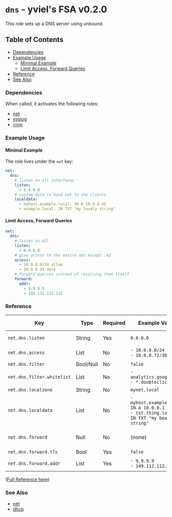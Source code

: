 # `dns` - yviel's FSA v0.2.0
This role sets up a DNS server using unbound.

## Table of Contents
 - [Dependencies](#dependencies)
 - [Example Usage](#example-usage)
    - [Minimal Example](#minimal-example)
    - [Limit Access, Forward Queries](#limit-access-forward-queries)
 - [Reference](#reference)
 - [See Also](#see-also)

### Dependencies
When called, it activates the following roles:
 - [net](../net)
 - [syslog](../syslog)
 - [cron](../cron)

### Example Usage
#### Minimal Example
The role lives under the `net` key:

```yaml
net:
  dns:
    # listen on all interfaces
    listen:
      - 0.0.0.0
    # custom data to hand out to the clients
    localdata:
      - myhost.example.local. IN A 10.0.0.42
      - example.local. IN TXT "my lovely string"
```

#### Limit Access, Forward Queries
```yaml
net:
  dns:
    # listen on all
    listen:
      - 0.0.0.0
    # give access to the entire net except .42
    access:
      - 10.0.0.0/24 allow
      - 10.0.0.42 deny
    # forward queries instead of resolving them itself
    forward:
      addr:
        - 9.9.9.9
        - 149.112.112.112
```

### Reference
|Key|Type|Required|Example Value|Default Value|Action|
|--|--|--|--|--|--|
|`net.dns.listen`|String|Yes|`0.0.0.0`|(none)|Interfaces/addresses to listen on|
|`net.dns.access`|List|No|`- 10.0.0.0/24 allow`<br/>`- 10.0.0.72/30 deny`|(none)|Limit access to the resolver|
|`net.dns.filter`|Bool/Null|No|`false`|`true`|Whether to adblock|
|`net.dns.filter.whitelist`|List|No|`- analytics.google.com`<br/>`- *.doubleclick.net`|(none)|Domains to exempt from adblocking|
|`net.dns.localzone`|String|No|`mynet.local`|(none)|Your local zone|
|`net.dns.localdata`|List|No|`- myhost.example.com. IN A 10.0.0.1`<br/>`- txt.thing.local. IN TXT "my beautiful string"`|(none)|Arbitrary DNS entries to hand out|
|`net.dns.forward`|Null|No|(none)|(none)|Whether to forward queries to another resolver|
|`net.dns.forward.tls`|Bool|Yes|`false`|`true`|Forward with TLS|
|`net.dns.forward.addr`|List|Yes|`- 9.9.9.9`<br/>`- 149.112.112.112`|(none)|Resolver addresses to forward to|

([Full Reference here](docs/REFERENCE.md))

### See Also
 - [net](../net/)
 - [dhcp](../dhcp/)
